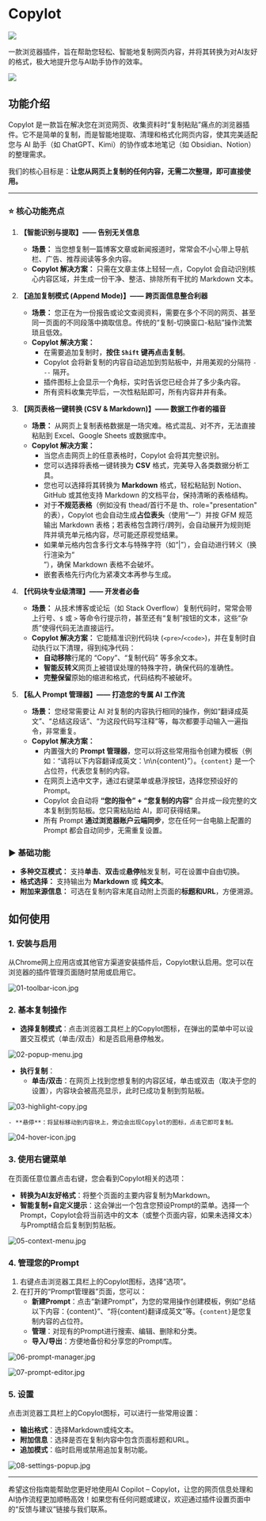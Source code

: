 # Copylot

![](docs/imgs/Copylot-min.gif)

一款浏览器插件，旨在帮助您轻松、智能地复制网页内容，并将其转换为对AI友好的格式，极大地提升您与AI助手协作的效率。

![](docs/imgs/Copylot.jpg)

## 功能介绍

Copylot 是一款旨在解决您在浏览网页、收集资料时“复制粘贴”痛点的浏览器插件。它不是简单的复制，而是智能地提取、清理和格式化网页内容，使其完美适配您与 AI 助手（如 ChatGPT、Kimi）的协作或本地笔记（如 Obsidian、Notion）的整理需求。

我们的核心目标是：**让您从网页上复制的任何内容，无需二次整理，即可直接使用。**

---

### ⭐ 核心功能亮点

1.  **【智能识别与提取】—— 告别无关信息**
    -   **场景：** 当您想复制一篇博客文章或新闻报道时，常常会不小心带上导航栏、广告、推荐阅读等多余内容。
    -   **Copylot 解决方案：** 只需在文章主体上轻轻一点，Copylot 会自动识别核心内容区域，并生成一份干净、整洁、排除所有干扰的 Markdown 文本。

2.  **【追加复制模式 (Append Mode)】—— 跨页面信息整合利器**
    -   **场景：** 您正在为一份报告或论文查阅资料，需要在多个不同的网页、甚至同一页面的不同段落中摘取信息。传统的“复制-切换窗口-粘贴”操作流繁琐且低效。
    -   **Copylot 解决方案：**
        -   在需要追加复制时，**按住 `Shift` 键再点击复制**。
        -   Copylot 会将新复制的内容自动追加到剪贴板中，并用美观的分隔符 `---` 隔开。
        -   插件图标上会显示一个角标，实时告诉您已经合并了多少条内容。
        -   所有资料收集完毕后，一次性粘贴即可，所有内容井井有条。

3.  **【网页表格一键转换 (CSV & Markdown)】—— 数据工作者的福音**
    -   **场景：** 从网页上复制表格数据是一场灾难。格式混乱、对不齐，无法直接粘贴到 Excel、Google Sheets 或数据库中。
    -   **Copylot 解决方案：**
        -   当您点击网页上的任意表格时，Copylot 会将其完整识别。
        -   您可以选择将表格一键转换为 **CSV** 格式，完美导入各类数据分析工具。
        -   您也可以选择将其转换为 **Markdown** 格式，轻松粘贴到 Notion、GitHub 或其他支持 Markdown 的文档平台，保持清晰的表格结构。
        -   对于**不规范表格**（例如没有 thead/首行不是 th、role="presentation" 的表），Copylot 也会自动生成**占位表头**（使用“—”）并按 GFM 规范输出 Markdown 表格；若表格包含跨行/跨列，会自动展开为规则矩阵并填充单元格内容，尽可能还原视觉结果。
        -   如果单元格内包含多行文本与特殊字符（如“|”），会自动进行转义（换行渲染为“<br>”），确保 Markdown 表格不会破坏。
        -   嵌套表格先行内化为紧凑文本再参与生成。

4.  **【代码块专业级清理】—— 开发者必备**
    -   **场景：** 从技术博客或论坛（如 Stack Overflow）复制代码时，常常会带上行号、`$` 或 `>` 等命令行提示符，甚至还有“复制”按钮的文本，这些“杂质”使得代码无法直接运行。
    -   **Copylot 解决方案：** 它能精准识别代码块 (`<pre>`/`<code>`)，并在复制时自动执行以下清理，得到纯净代码：
        -   **自动移除**行尾的 “Copy”、“复制代码” 等多余文本。
        -   **智能反转义**网页上被错误处理的特殊字符，确保代码的准确性。
        -   **完整保留**原始的缩进和格式，代码结构不被破坏。

5.  **【私人 Prompt 管理器】—— 打造您的专属 AI 工作流**
    -   **场景：** 您经常需要让 AI 对复制的内容执行相同的操作，例如“翻译成英文”、“总结这段话”、“为这段代码写注释”等，每次都要手动输入一遍指令，非常重复。
    -   **Copylot 解决方案：**
        -   内置强大的 **Prompt 管理器**，您可以将这些常用指令创建为模板（例如：“请将以下内容翻译成英文：\n\n{content}”）。`{content}` 是一个占位符，代表您复制的内容。
        -   在网页上选中文字，通过右键菜单或悬浮按钮，选择您预设好的 Prompt。
        -   Copylot 会自动将 **“您的指令” + “您复制的内容”** 合并成一段完整的文本复制到剪贴板。您只需粘贴给 AI，即可获得结果。
        -   所有 Prompt **通过浏览器账户云端同步**，您在任何一台电脑上配置的 Prompt 都会自动同步，无需重复设置。

### ▶️ 基础功能

-   **多种交互模式：** 支持**单击**、**双击**或**悬停**触发复制，可在设置中自由切换。
-   **格式选择：** 支持输出为 **Markdown** 或 **纯文本**。
-   **附加来源信息：** 可选在复制内容末尾自动附上页面的**标题和URL**，方便溯源。

## 如何使用

### 1. 安装与启用

从Chrome网上应用店或其他官方渠道安装插件后，Copylot默认启用。您可以在浏览器的插件管理页面随时禁用或启用它。

![01-toolbar-icon.jpg](docs/imgs/01-toolbar-icon.jpg)

### 2. 基本复制操作

- **选择复制模式**：点击浏览器工具栏上的Copylot图标，在弹出的菜单中可以设置交互模式（单击/双击）和是否启用悬停触发。

![02-popup-menu.jpg](docs/imgs/02-popup-menu.jpg)


- **执行复制**：
    - **单击/双击**：在网页上找到您想复制的内容区域，单击或双击（取决于您的设置），内容块会被高亮显示，此时已成功复制到剪贴板。

![03-highlight-copy.jpg](docs/imgs/03-highlight-copy.jpg)

    - **悬停**：将鼠标移动到内容块上，旁边会出现Copylot的图标，点击它即可复制。

![04-hover-icon.jpg](docs/imgs/04-hover-icon.jpg)


### 3. 使用右键菜单

在页面任意位置点击右键，您会看到Copylot相关的选项：

- **转换为AI友好格式**：将整个页面的主要内容复制为Markdown。
- **智能复制+自定义提示**：这会弹出一个包含您预设Prompt的菜单。选择一个Prompt，Copylot会将当前选中的文本（或整个页面内容，如果未选择文本）与Prompt结合后复制到剪贴板。

![05-context-menu.jpg](docs/imgs/05-context-menu.jpg)

### 4. 管理您的Prompt

1. 右键点击浏览器工具栏上的Copylot图标，选择“选项”。
2. 在打开的“Prompt管理器”页面，您可以：
    - **新建Prompt**：点击“新建Prompt”，为您的常用操作创建模板，例如“总结以下内容：{content}”、“将{content}翻译成英文”等。`{content}`是您复制内容的占位符。
    - **管理**：对现有的Prompt进行搜索、编辑、删除和分类。
    - **导入/导出**：方便地备份和分享您的Prompt库。

![06-prompt-manager.jpg](docs/imgs/06-prompt-manager.jpg)

![07-prompt-editor.jpg](docs/imgs/07-prompt-editor.jpg)

### 5. 设置

点击浏览器工具栏上的Copylot图标，可以进行一些常用设置：

- **输出格式**：选择Markdown或纯文本。
- **附加信息**：选择是否在复制内容中包含页面标题和URL。
- **追加模式**：临时启用或禁用追加复制功能。

![08-settings-popup.jpg](docs/imgs/08-settings-popup.jpg)

---

希望这份指南能帮助您更好地使用AI Copilot – Copylot，让您的网页信息处理和AI协作流程更加顺畅高效！如果您有任何问题或建议，欢迎通过插件设置页面中的“反馈与建议”链接与我们联系。 
